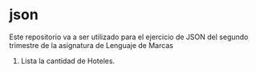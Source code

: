 # json
Este repositorio va a ser utilizado para el ejercicio de JSON del segundo
trimestre de la asignatura de Lenguaje de Marcas

1. Lista la cantidad de Hoteles.
